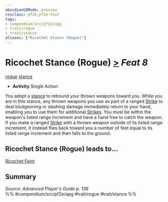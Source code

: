 ```yaml
---
obsidianUIMode: preview
cssclass: pf2e,pf2e-feat
tags:
- compendium/src/pf2e/apg
- trait/rogue
- trait/stance
aliases: ["Ricochet Stance (Rogue)"]
---
```

# Ricochet Stance (Rogue)  [>](../../Rules/core-rulebook/chapter-9-playing-the-game.md#Actions "Single Action") *Feat 8*  
[rogue](../../Rules/traits/rogue.md)  [stance](../../Rules/traits/stance.md)  

- **Activity** Single Action

You adopt a [stance](../../Rules/traits/stance.md) to rebound your thrown weapons toward you. While you are in this stance, any thrown weapons you use as part of a ranged [Strike](../../Rules/actions/strike.md) to deal bludgeoning or slashing damage immediately return to your hand, enabling you to use them for additional [Strikes](../../Rules/actions/strike.md). You must be within the weapon's listed range increment and have a hand free to catch the weapon. If you make a ranged [Strike](../../Rules/actions/strike.md) with a thrown weapon outside of its listed range increment, it instead flies back toward you a number of feet equal to its listed range increment and then falls to the ground.

## Ricochet Stance (Rogue) leads to...

[Ricochet Feint](ricochet-feint-apg.md)

## Summary

*Source: Advanced Player's Guide p. 136*  
%% #compendium/src/pf2e/apg #trait/rogue #trait/stance %%